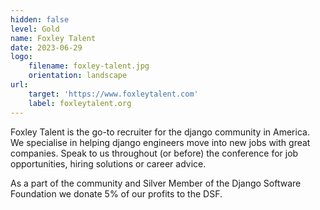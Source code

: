 ```yaml
---
hidden: false
level: Gold
name: Foxley Talent
date: 2023-06-29
logo:
    filename: foxley-talent.jpg
    orientation: landscape
url:
    target: 'https://www.foxleytalent.com'
    label: foxleytalent.org
---
```

Foxley Talent is the go-to recruiter for the django community in America. We specialise in helping django engineers move into new jobs with great companies. Speak to us throughout (or before) the conference for job opportunities, hiring solutions or career advice.

As a part of the community and Silver Member of the Django Software Foundation we donate 5% of our profits to the DSF.



